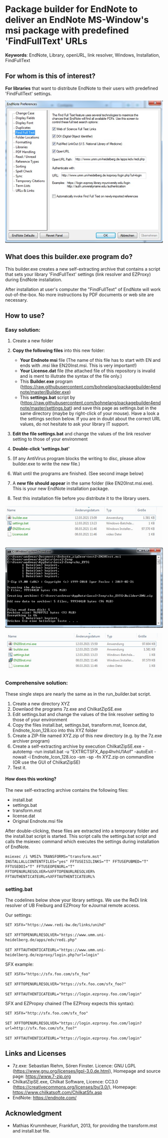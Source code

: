# Package builder for EndNote to deliver an EndNote MS-Window's msi package with predefined 'FindFullText'  URLs

**Keywords**: EndNote, Library, openURL, link resolver, Windows, Installation, FindFullText

## For whom is this of interest?
**For libraries** that want to distribute EndNote to their users with predefined 'FindFullText' settings. 

![FindFullText](https://raw.githubusercontent.com/bohnelang/packagebuilder4endnote/master/doc/builder0.jpg)


## What does this builder.exe program do?
This builder.exe creates a new self-extracting archive that contains a script that sets your library 'FindFullText' settings (link resolver and EZProxy) during EndNote installation.

After installation at user's computer the "FindFullText" of EndNote will work out-of-the-box. No more instructions by PDF documents or web site are necessary. 



## How to use?

### Easy solution:

1. Create a new folder
2. **Copy the following files** into this new folder: 
	* **Your Endnote msi** file (The name of this file has to start with EN and ends with .msi like EN20Inst.msi. This is very important!)
	* **Your License.dat** file (the attached file of this repository is invalid and is ment to illutrate the syntax of the file only.)
	* This **Builder.exe** program (https://raw.githubusercontent.com/bohnelang/packagebuilder4endnote/master/Builder.exe)
	* This **settings.bat** script by  (https://raw.githubusercontent.com/bohnelang/packagebuilder4endnote/master/settings.bat) and save this page as settings.bat in the same directory (maybe by right-click of your mouse).  Have a look a the settings section below. If you are in doubt about the correct URL values, do not hesitate to ask your library IT support.
	
3. **Edit the file settings.bat** and change the values of the link resolver setting to those of your environment
4. **Double-click 'settings.bat'**
5. (If any AntiVirus program blocks the writing to disc, please allow builder.exe to write the new file.) 
6. Wait until the programs are finished. (See second image below)
7. A **new file should appear** in the same folder (like EN20Inst.msi.exe). This is your new EndNote installation package.
8. Test this installation file before you distribute it to the library users.

![Create1](https://raw.githubusercontent.com/bohnelang/packagebuilder4endnote/master/doc/builder1.jpg)

![Create2](https://raw.githubusercontent.com/bohnelang/packagebuilder4endnote/master/doc/builder2.jpg)

![Create3](https://raw.githubusercontent.com/bohnelang/packagebuilder4endnote/master/doc/builder3.jpg)

### Comprehensive solution: 
These single steps are nearly the same as in the run_builder.bat script. 
1. Create a new directory XYZ
2. Downlaod the programs 7z.exe and ChilkatZipSE.exe 
3. Edit settings.bat and change the values of the link resolver setting to those of your environment
4. Copy the files  install.bat, settings.bat, transform.mst, licence.dat, Endnote_Icon_128.ico into this XYZ folder
5. Create a ZIP-file named XYZ.zip of this new directory (e.g. by the 7z.exe archiver program)
6. Create a self-extracting archive by execution ChilkatZipSE.exe -autotemp -run install.bat -u "EXTRCTSFX_App4hvhU1Aof" -autoExit -nowait -i Endnote_Icon_128.ico -sm -sp -fn XYZ.zip on commandline (OR use the GUI of ChilkatZipSE)
7. Test it.

#### How does this working?
The new self-extracting archive contains the following files:
* install.bat
* settings.bat
* transform.mst
* license.dat
* Original Endnote.msi file 

After double-clicking, these files are extracted into a temporary folder and the install.bat script is started. This script calls the settings.bat script and calls the msiexec command which executes the settings during installation of EndNote.

```
msiexec /i %MSI% TRANSFORMS="transform.mst" INSTALLALLCONTENTFILES="yes" FFTUSEISILINKS="T" FFTUSEPUBMED="T" FFTUSEDOI="T" FFTUSEOPENURL="T" FFTOPENURLRESOLVER=%XFFTOPENURLRESOLVER% FFTAUTHENTICATEURL=%XFFTAUTHENTICATEURL%	
```



### setting.bat
The codelines below show your library settings. We use the ReDi link resolver of UB Freiburg and EZProxy for eJournal remote access. 

Our settings:
```
SET XSFX="https://www.redi-bw.de/links/unihd" 

SET XFFTOPENURLRESOLVER="https://www.umm.uni-heidelberg.de/apps/edv/redi.php" 

SET XFFTAUTHENTICATEURL="https://www.umm.uni-heidelberg.de/ezproxy/login.php?url=login" 
```


SFX example:
```
SET XSFX="https://sfx.foo.com/sfx_foo" 

SET XFFTOPENURLRESOLVER="https://sfx.foo.com/sfx_foo?" 

SET XFFTAUTHENTICATEURL="https://login.ezproxy.foo.com/login" 
```


SFX and EZPropxy chained (The EZProxy expects this syntax):
```
SET XSFX="http://sfx.foo.com/sfx_foo" 

SET XFFTOPENURLRESOLVER="https://login.ezproxy.foo.com/login?url=http://sfx.foo.com/sfx_foo?" 

SET XFFTAUTHENTICATEURL="https://login.ezproxy.foo.com/login" 
```


## Links and Licenses

* 7z.exe: Sebastian Riehm, Sören Finster. Licence: GNU LGPL (https://www.gnu.org/licenses/lgpl-3.0.de.html), Homepage and source page: https://www.7-zip.org
*  ChilkatZipSE.exe, Chilkat Software,  Licence: CC3.0 (https://creativecommons.org/licenses/by/3.0/), Homepage: https://www.chilkatsoft.com/ChilkatSfx.asp
*  EndNote: https://endnote.com/ 

## Acknowledgment
*  Mathias Krummheuer, Frankfurt, 2013, for providing the transform.mst  and install.bat file. 
